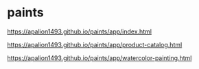 # paints

https://apalion1493.github.io/paints/app/index.html

https://apalion1493.github.io/paints/app/product-catalog.html

https://apalion1493.github.io/paints/app/watercolor-painting.html